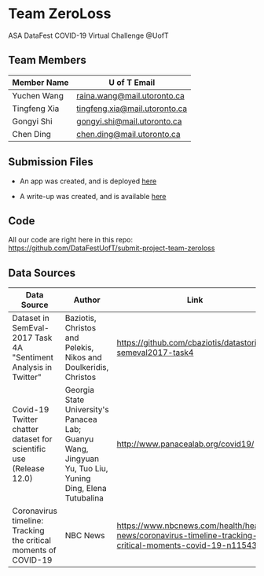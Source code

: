 # Team ZeroLoss 
ASA DataFest COVID-19 Virtual Challenge @UofT

## Team Members
| Member Name  	| U of T Email                  	|
|--------------	|-------------------------------	|
| Yuchen Wang  	| raina.wang@mail.utoronto.ca   	|
| Tingfeng Xia 	| tingfeng.xia@mail.utoronto.ca 	|
| Gongyi Shi   	| gongyi.shi@mail.utoronto.ca   	|
| Chen Ding    	| chen.ding@mail.utoronto.ca    	|

## Submission Files

* An app was created, and is deployed [here](https://tingfengx.com/Team-ZeroLoss)

* A write-up was created, and is available [here](./writeup/writeup.pdf)

## Code
All our code are right here in this repo: https://github.com/DataFestUofT/submit-project-team-zeroloss 

## Data Sources
| Data Source | Author | Link 	|
| - | - | - |
| Dataset in SemEval-2017 Task 4A "Sentiment Analysis in Twitter" |  Baziotis, Christos and Pelekis, Nikos and Doulkeridis, Christos  | https://github.com/cbaziotis/datastories-semeval2017-task4 |
| Covid-19 Twitter chatter dataset for scientific use (Release 12.0) | Georgia State University's Panacea Lab; Guanyu Wang, Jingyuan Yu, Tuo Liu, Yuning Ding, Elena Tutubalina | http://www.panacealab.org/covid19/ |
| Coronavirus timeline: Tracking the critical moments of COVID-19 | NBC News | https://www.nbcnews.com/health/health-news/coronavirus-timeline-tracking-critical-moments-covid-19-n1154341 |
